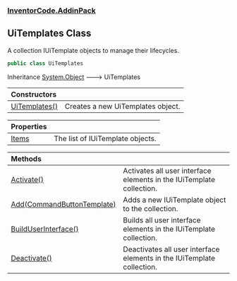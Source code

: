 ### [InventorCode.AddinPack](InventorCode.AddinPack.md 'InventorCode.AddinPack')

## UiTemplates Class

A collection IUiTemplate objects to manage their lifecycles.

```csharp
public class UiTemplates
```

Inheritance [System.Object](https://docs.microsoft.com/en-us/dotnet/api/System.Object 'System.Object') &#129106; UiTemplates

| Constructors | |
| :--- | :--- |
| [UiTemplates()](InventorCode.AddinPack.UiTemplates.UiTemplates().md 'InventorCode.AddinPack.UiTemplates.UiTemplates()') | Creates a new UiTemplates object. |

| Properties | |
| :--- | :--- |
| [Items](InventorCode.AddinPack.UiTemplates.Items.md 'InventorCode.AddinPack.UiTemplates.Items') | The list of IUiTemplate objects. |

| Methods | |
| :--- | :--- |
| [Activate()](InventorCode.AddinPack.UiTemplates.Activate().md 'InventorCode.AddinPack.UiTemplates.Activate()') | Activates all user interface elements in the IUiTemplate collection. |
| [Add(CommandButtonTemplate)](InventorCode.AddinPack.UiTemplates.Add(InventorCode.AddinPack.CommandButtonTemplate).md 'InventorCode.AddinPack.UiTemplates.Add(InventorCode.AddinPack.CommandButtonTemplate)') | Adds a new IUiTemplate object to the collection. |
| [BuildUserInterface()](InventorCode.AddinPack.UiTemplates.BuildUserInterface().md 'InventorCode.AddinPack.UiTemplates.BuildUserInterface()') | Builds all user interface elements in the IUiTemplate collection. |
| [Deactivate()](InventorCode.AddinPack.UiTemplates.Deactivate().md 'InventorCode.AddinPack.UiTemplates.Deactivate()') | Deactivates all user interface elements in the IUiTemplate collection. |
